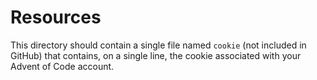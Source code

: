 # Resources

This directory should contain a single file named `cookie` (not included in GitHub)
that contains, on a single line, the cookie associated with your Advent of Code account.